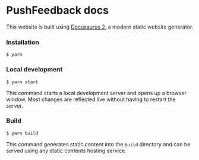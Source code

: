# PushFeedback docs

This website is built using [Docusaurus 2](https://docusaurus.io/), a modern static website generator.

### Installation

```
$ yarn
```

### Local development

```
$ yarn start
```

This command starts a local development server and opens up a browser window. Most changes are reflected live without having to restart the server.

### Build

```
$ yarn build
```

This command generates static content into the `build` directory and can be served using any static contents hosting service.
